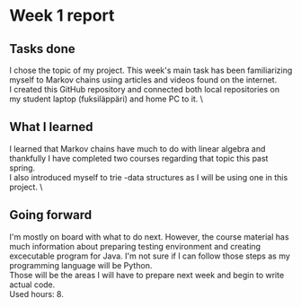 # Week 1 report
## Tasks done
I chose the topic of my project. This week's main task has been familiarizing myself to Markov chains using articles and videos found on the internet. \
I created this GitHub repository and connected both local repositories on my student laptop (fuksiläppäri) and home PC to it. \

## What I learned
I learned that Markov chains have much to do with linear algebra and thankfully I have completed two courses regarding that topic this past spring. \
I also introduced myself to trie -data structures as I will be using one in this project. \
## Going forward
I'm mostly on board with what to do next. However, the course material has much information about preparing testing environment and creating excecutable program for Java. I'm not sure if I can follow those steps as my programming language will be Python. \
Those will be the areas I will have to prepare next week and begin to write actual code. \
Used hours: 8.
